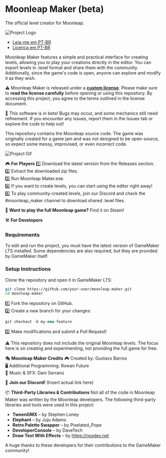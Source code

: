 Moonleap Maker (beta)
==============

The official level creator for Moonleap.

![Project Logo](https://guselect.com/wp-content/uploads/2022/07/Moonleap-Maker-Logo.png)

- [Leia-me em PT-BR](README-PT-BR.md)  
- [Licença em PT-BR](LICENSE-PT-BR.md)  

Moonleap Maker features a simple and practical interface for creating levels, allowing you to play your creations directly in the editor. You can export levels in .level format and share them with the community. Additionally, since the game's code is open, anyone can explore and modify it as they wish.

⚠️ Moonleap Maker is released under a **[custom license](LICENSE.md)**. Please make sure to **read the license carefully** before opening or using this repository. By accessing this project, you agree to the terms outlined in the license document.

🚀 This software is in beta! Bugs may occur, and some mechanics still need refinement. If you encounter any issues, report them in the Issues tab or explore the code to help out!

This repository contains the Moonleap source code. The game was originally created for a game jam and was not designed to be open-source, so expect some messy, improvised, or even incorrect code.

![Project Gif](https://guselect.com/wp-content/uploads/2022/07/ezgif-315358de28c4fa.gif)

🎮 **For Players**
1️⃣ Download the latest version from the Releases section.  
2️⃣ Extract the downloaded zip files.  
3️⃣ Run Moonleap Maker.exe.  
4️⃣ If you want to create levels, you can start using the editor right away!  
5️⃣ To play community-created levels, join our Discord and check the #moonleap_maker channel to download shared .level files.  

🔗 **Want to play the full Moonleap game?** Find it on Steam!

🛠️ **For Developers**

### Requirements
To edit and run the project, you must have the latest version of GameMaker LTS installed. Some dependencies are also required, but they are provided by GameMaker itself.

### Setup Instructions
Clone the repository and open it in GameMaker LTS:
```bash
git clone https://github.com/your-user/moonleap-maker.git
cd moonleap-maker
```
1️⃣ Fork the repository on GitHub.  
2️⃣ Create a new branch for your changes:
```cpp
git checkout -b my-new-feature
```
3️⃣ Make modifications and submit a Pull Request!

⚠️ This repository does not include the original Moonleap levels. The focus here is on creating and experimenting, not providing the full game for free.

🎭 **Moonleap Maker Credits**
🎮 Created by: Gustavo Barros  
🖥️ Additional Programming: Rowan Future  
🎵 Music & SFX: Dani Serranú  

💬 **Join our Discord!** (Insert actual link here)

📦 **Third-Party Libraries & Contributions**
Not all of the code in Moonleap Maker was written by the Moonleap developers. The following third-party libraries and tools were used in this project:

- **TweenGMX** – by Stephen Loney  
- **Elephant** – by Juju Adams  
- **Retro Palette Swapper** – by Pixelated_Pope  
- **DeveloperConsole** – by DaveTech  
- **Draw Text With Effects** – by https://noxdev.net

A huge thanks to these developers for their contributions to the GameMaker community!